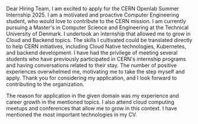 Dear Hiring Team, 
I am excited to apply for the CERN Openlab Summer Internship 2025. I am a motivated and proactive Computer Engineering student, who would love to contribute to the CERN mission.
I am currently pursuing a Master's in Computer Science and Engineering at the Technical University of Denmark. I undertook an internship that allowed me to grow in Cloud and Backend topics. The skills I cultivated could be translated directly to help CERN initiatives, including Cloud Native technologies, Kubernetes, and backend development.
I have had the privilege of meeting several students who have previously participated in CERN's internship programs and having conversations related to their stay. The number of positive experiences overwhelmed me, motivating me to take the step myself and apply.
Thank you for considering my application, and I look forward to contributing to the organization.

The reason for application in the given domain was my experience and career growth in the mentioned topics. I also attend cloud computing meetups and conferences that allow me to grow in this context.
I have mentioned the most important technologies in my CV.